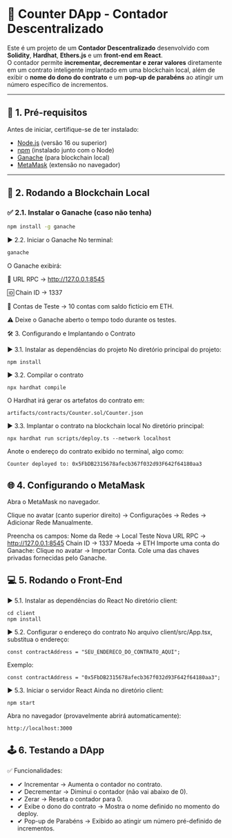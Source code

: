 # 🔗 Counter DApp - Contador Descentralizado

Este é um projeto de um **Contador Descentralizado** desenvolvido com **Solidity**, **Hardhat**, **Ethers.js** e um **front-end em React**.  
O contador permite **incrementar, decrementar e zerar valores** diretamente em um contrato inteligente implantado em uma blockchain local, além de exibir o **nome do dono do contrato** e um **pop-up de parabéns** ao atingir um número específico de incrementos.

---

## 📌 1. Pré-requisitos

Antes de iniciar, certifique-se de ter instalado:

- [Node.js](https://nodejs.org/) (versão 16 ou superior)
- [npm](https://www.npmjs.com/) (instalado junto com o Node)
- [Ganache](https://trufflesuite.com/ganache/) (para blockchain local)
- [MetaMask](https://metamask.io/) (extensão no navegador)

---

## 🚀 2. Rodando a Blockchain Local

### ✅ 2.1. Instalar o Ganache (caso não tenha)

```bash
npm install -g ganache
```
▶ 2.2. Iniciar o Ganache
No terminal:
``` bash
ganache
```
O Ganache exibirá:

🔗 URL RPC → http://127.0.0.1:8545

🆔 Chain ID → 1337

🔑 Contas de Teste → 10 contas com saldo fictício em ETH.

⚠ Deixe o Ganache aberto o tempo todo durante os testes.

🛠 3. Configurando e Implantando o Contrato

▶ 3.1. Instalar as dependências do projeto
No diretório principal do projeto:
```
npm install
```
▶ 3.2. Compilar o contrato
```
npx hardhat compile
```
O Hardhat irá gerar os artefatos do contrato em:
```
artifacts/contracts/Counter.sol/Counter.json
```

▶ 3.3. Implantar o contrato na blockchain local
No diretório principal:
```
npx hardhat run scripts/deploy.ts --network localhost
```
Anote o endereço do contrato exibido no terminal, algo como:
```
Counter deployed to: 0x5FbDB2315678afecb367f032d93F642f64180aa3
```

## 🌐 4. Configurando o MetaMask
Abra o MetaMask no navegador.

Clique no avatar (canto superior direito) → Configurações → Redes → Adicionar Rede Manualmente.

Preencha os campos:
Nome da Rede → Local Teste
Nova URL RPC → http://127.0.0.1:8545
Chain ID → 1337
Moeda → ETH
Importe uma conta do Ganache:
Clique no avatar → Importar Conta.
Cole uma das chaves privadas fornecidas pelo Ganache.

## 💻 5. Rodando o Front-End
▶ 5.1. Instalar as dependências do React
No diretório client:
```
cd client
npm install
```

▶ 5.2. Configurar o endereço do contrato
No arquivo client/src/App.tsx, substitua o endereço:
```
const contractAddress = "SEU_ENDERECO_DO_CONTRATO_AQUI";
```` 
Exemplo:
```
const contractAddress = "0x5FbDB2315678afecb367f032d93F642f64180aa3";
```

▶ 5.3. Iniciar o servidor React
Ainda no diretório client:
```
npm start
```
Abra no navegador (provavelmente abrirá automaticamente):
```
http://localhost:3000
```

## 🕹 6. Testando a DApp
✅ Funcionalidades:
- ✔ Incrementar → Aumenta o contador no contrato.
- ✔ Decrementar → Diminui o contador (não vai abaixo de 0).
- ✔ Zerar → Reseta o contador para 0.
- ✔ Exibe o dono do contrato → Mostra o nome definido no momento do deploy.
- ✔ Pop-up de Parabéns → Exibido ao atingir um número pré-definido de incrementos.


